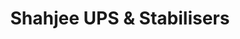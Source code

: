 ---
title: "Shahjee UPS & Stabilisers"
url: /karachi/shahjee-ups-and-stabilisers/
shop: electronics
---